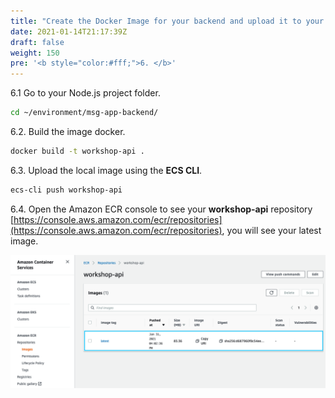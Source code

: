 ```yaml
---
title: "Create the Docker Image for your backend and upload it to your repo on Elastic Container Registry"
date: 2021-01-14T21:17:39Z
draft: false
weight: 150
pre: '<b style="color:#fff;">6. </b>'
---
```


6.1 Go to your Node.js project folder.

``` bash
cd ~/environment/msg-app-backend/
```

6.2\. Build the image docker.

``` bash
docker build -t workshop-api .
```

6.3\. Upload the local image using the **ECS CLI**.

``` bash
ecs-cli push workshop-api
```

6.4\. Open the Amazon ECR console to see your **workshop-api** repository [https://console.aws.amazon.com/ecr/repositories](https://console.aws.amazon.com/ecr/repositories), you will see your latest image.

![ECR Image](images/cloud9-ecr-image.png)
